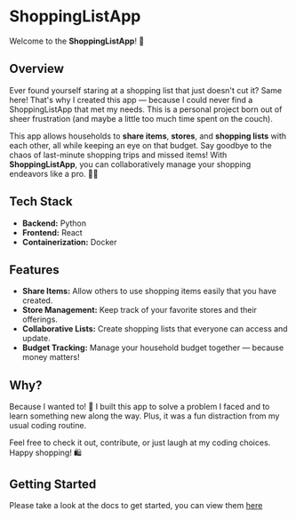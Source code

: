 # ShoppingListApp

Welcome to the **ShoppingListApp**! 🎉

## Overview

Ever found yourself staring at a shopping list that just doesn't cut it? Same here! That's why I created this app — because I could never find a ShoppingListApp that met my needs. This is a personal project born out of sheer frustration (and maybe a little too much time spent on the couch). 

This app allows households to **share items**, **stores**, and **shopping lists** with each other, all while keeping an eye on that budget. Say goodbye to the chaos of last-minute shopping trips and missed items! With **ShoppingListApp**, you can collaboratively manage your shopping endeavors like a pro. 🛒💸

## Tech Stack

- **Backend:** Python
- **Frontend:** React
- **Containerization:** Docker

## Features

- **Share Items:** Allow others to use shopping items easily that you have created.
- **Store Management:** Keep track of your favorite stores and their offerings.
- **Collaborative Lists:** Create shopping lists that everyone can access and update.
- **Budget Tracking:** Manage your household budget together — because money matters!

## Why?

Because I wanted to! 🎈 I built this app to solve a problem I faced and to learn something new along the way. Plus, it was a fun distraction from my usual coding routine. 

Feel free to check it out, contribute, or just laugh at my coding choices. Happy shopping! 🛍️

## Getting Started

Please take a look at the docs to get started, you can view them [here](https://evanlab-gme8r.ondigitalocean.app/shopping/)
